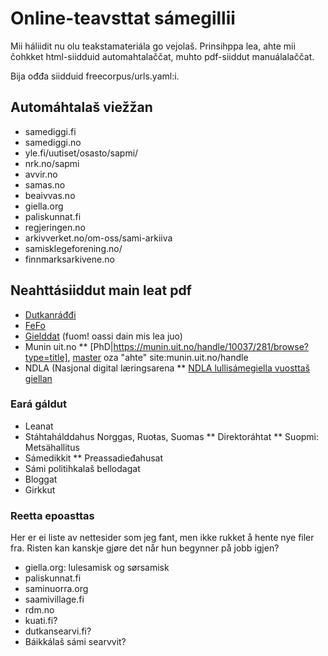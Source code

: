 # Online-teavsttat sámegillii

Mii háliidit nu olu teakstamateriála go vejolaš.
Prinsihppa lea, ahte mii čohkket html-siidduid
automahtalaččat, muhto pdf-siiddut manuálalaččat.

Bija ođđa siidduid freecorpus/urls.yaml:i.

## Automáhtalaš viežžan

- samediggi.fi
- samediggi.no
- yle.fi/uutiset/osasto/sapmi/
- nrk.no/sapmi
- avvir.no
- samas.no
- beaivvas.no
- giella.org
- paliskunnat.fi
- regjeringen.no
- arkivverket.no/om-oss/sami-arkiiva
- samisklegeforening.no/
- finnmarksarkivene.no

## Neahttásiiddut main leat pdf

- [Dutkanráđđi](https://www.forskningsradet.no/prognett-samisk/Sentrale_dokumenter/1229378700479)
- [FeFo](http://www.fefo.no/sa/sider/start.aspx)
- [Gielddat](https://nn.wikipedia.org/wiki/Samiske_kommunar) (fuom! oassi dain mis lea juo)
- Munin uit.no
  \*\* [PhD|https://munin.uit.no/handle/10037/281/browse?type=title], [master](https://munin.uit.no/handle/10037/159/browse?type=title) oza "ahte" site:munin.uit.no/handle
- NDLA (Nasjonal digital læringsarena
  \*\* [NDLA lullisámegiella vuosttaš giellan](https://ndla.no/nn/node/162357?fag=126960)

### Eará gáldut

- Leanat
- Stáhtahálddahus Norggas, Ruoŧas, Suomas
  ** Direktoráhtat
  ** Suopmi: Metsähallitus
- Sámedikkit
  \*\* Preassadieđahusat
- Sámi politihkalaš bellodagat
- Bloggat
- Girkkut

### Reetta epoasttas

Her er ei liste av nettesider som jeg fant, men ikke rukket å hente nye filer fra. Risten kan kanskje gjøre det når hun begynner på jobb igjen?

- giella.org: lulesamisk og sørsamisk
- paliskunnat.fi
- saminuorra.org
- saamivillage.fi
- rdm.no
- kuati.fi?
- dutkansearvi.fi?
- Báikkálaš sámi searvvit?
